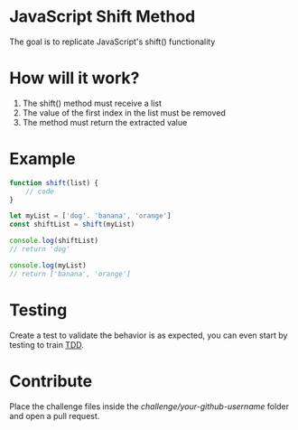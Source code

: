 # JavaScript Shift Method

The goal is to replicate JavaScript's shift() functionality

# How will it work?

1. The shift() method must receive a list
2. The value of the first index in the list must be removed
3. The method must return the extracted value

# Example

```javascript
function shift(list) {
    // code
}

let myList = ['dog'. 'banana', 'orange']
const shiftList = shift(myList)

console.log(shiftList)
// return 'dog'

console.log(myList)
// return ['banana', 'orange']
```

# Testing

Create a test to validate the behavior is as expected, you can even start by testing to train [TDD](https://www.browserstack.com/guide/what-is-test-driven-development).

# Contribute

Place the challenge files inside the _challenge/your-github-username_ folder and open a pull request.

